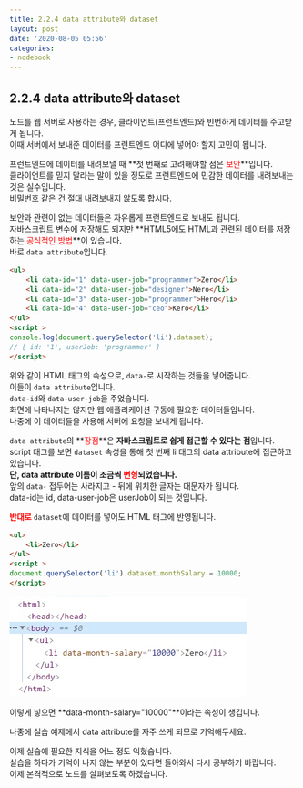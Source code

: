 ```yaml
---
title: 2.2.4 data attribute와 dataset
layout: post
date: '2020-08-05 05:56'
categories:
- nodebook
---
```


## 2.2.4 data attribute와 dataset

노드를 웹 서버로 사용하는 경우, 클라이언트(프런트엔드)와 빈번하게 데이터를 주고받게 됩니다.  
이때 서버에서 보내준 데이터를 프런트엔드 어디에 넣어야 할지 고민이 됩니다.

프런트엔드에 데이터를 내려보낼 때 **첫 번째로 고려해야할 점은 <span style="color:red">보안</span>**입니다.  
클라이언트를 믿지 말라는 말이 있을 정도로 프런트엔드에 민감한 데이터를 내려보내는 것은 실수입니다.  
비밀번호 같은 건 절대 내려보내지 않도록 합시다.

보안과 관련이 없는 데이터들은 자유롭게 프런트엔드로 보내도 됩니다.  
자바스크립트 변수에 저장해도 되지만 **HTML5에도 HTML과 관련된 데이터를 저장하는 <span style="color:red">공식적인 방법</span>**이 있습니다.  
바로 `data attribute`입니다.

```html
<ul>
    <li data-id="1" data-user-job="programmer">Zero</li>
    <li data-id="2" data-user-job="designer">Nero</li>
    <li data-id="3" data-user-job="programmer">Hero</li>
    <li data-id="4" data-user-job="ceo">Kero</li>
</ul>
<script >
console.log(document.querySelector('li').dataset);
// { id: '1', userJob: 'programmer' }
</script>
```

위와 같이 HTML 태그의 속성으로, `data-`로 시작하는 것들을 넣어줍니다.  
이들이 `data attribute`입니다.  
`data-id`와 `data-user-job`을 주었습니다.  
화면에 나타나지는 않지만 웹 애플리케이션 구동에 필요한 데이터들입니다.  
나중에 이 데이터들을 사용해 서버에 요청을 보내게 됩니다.

`data attribute`의 **<span style="color:red">장점</span>**은 **자바스크립트로 쉽게 접근할 수 있다는 점**입니다.  
script 태그를 보면 `dataset` 속성을 통해 첫 번째 li 태그의 data attribute에 접근하고 있습니다.  
**단, data attribute 이름이 조금씩 <span style="color:red">변형</span>되었습니다.**  
앞의 `data-` 접두어는 사라지고 - 뒤에 위치한 글자는 대문자가 됩니다.  
data-id는 id, data-user-job은 userJob이 되는 것입니다.

**<span style="color:red">반대로</span>** `dataset`에 데이터를 넣어도 HTML 태그에 반영됩니다.  

```html
<ul>
    <li>Zero</li>
</ul>
<script >
document.querySelector('li').dataset.monthSalary = 10000;
</script>
```

![](/static/img/nodebook/image24.jpg)

이렇게 넣으면 **data-month-salary="10000"**이라는 속성이 생깁니다.  

나중에 실습 예제에서 data attribute를 자주 쓰게 되므로 기억해두세요.

이제 실습에 필요한 지식을 어느 정도 익혔습니다.  
실습을 하다가 기억이 나지 않는 부분이 있다면 돌아와서 다시 공부하기 바랍니다.  
이제 본격적으로 노드를 살펴보도록 하겠습니다.